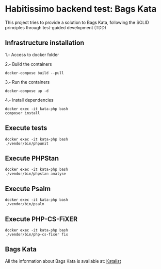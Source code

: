 # Habitissimo backend test: Bags Kata

This project tries to provide a solution to Bags Kata, following the SOLID principles through test-guided development (TDD)

## Infrastructure installation

1.- Access to docker folder

2.- Build the containers

```
docker-compose build --pull
```

3.- Run the containers

```
docker-compose up -d
```

4.- Install dependencies

```
docker exec -it kata-php bash
composer install
```

## Execute tests

```
docker exec -it kata-php bash
./vendor/bin/phpunit
```

## Execute PHPStan

```
docker exec -it kata-php bash
./vendor/bin/phpstan analyse
```

## Execute Psalm

```
docker exec -it kata-php bash
./vendor/bin/psalm
```

## Execute PHP-CS-FiXER

```
docker exec -it kata-php bash
./vendor/bin/php-cs-fixer fix
```

## Bags Kata

All the information about Bags Kata is available at: [Katalist](https://katalyst.codurance.com/bags)
